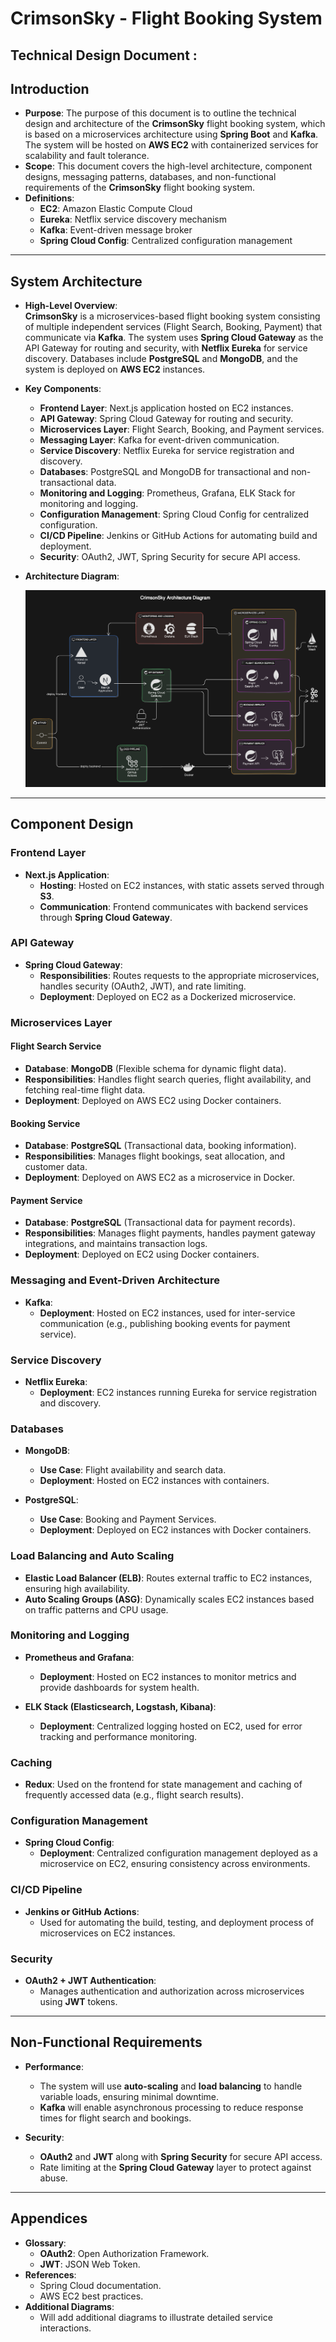 # CrimsonSky - Flight Booking System
## Technical Design Document :

## **Introduction**
- **Purpose**:
The purpose of this document is to outline the technical design and architecture of the **CrimsonSky** flight booking system, which is based on a microservices architecture using **Spring Boot** and **Kafka**. The system will be hosted on **AWS EC2** with containerized services for scalability and fault tolerance.
- **Scope**:
This document covers the high-level architecture, component designs, messaging patterns, databases, and non-functional requirements of the **CrimsonSky** flight booking system.
- **Definitions**:
    - **EC2**: Amazon Elastic Compute Cloud
    - **Eureka**: Netflix service discovery mechanism
    - **Kafka**: Event-driven message broker
    - **Spring Cloud Config**: Centralized configuration management
---

## **System Architecture**
- **High-Level Overview**:<br>
  **CrimsonSky** is a microservices-based flight booking system consisting of multiple independent services (Flight Search, Booking, Payment) that communicate via **Kafka**. The system uses **Spring Cloud Gateway** as the API Gateway for routing and security, with **Netflix Eureka** for service discovery. Databases include **PostgreSQL** and **MongoDB**, and the system is deployed on **AWS EC2** instances.


- **Key Components**:
    - **Frontend Layer**: Next.js application hosted on EC2 instances.
    - **API Gateway**: Spring Cloud Gateway for routing and security.
    - **Microservices Layer**: Flight Search, Booking, and Payment services.
    - **Messaging Layer**: Kafka for event-driven communication.
    - **Service Discovery**: Netflix Eureka for service registration and discovery.
    - **Databases**: PostgreSQL and MongoDB for transactional and non-transactional data.
    - **Monitoring and Logging**: Prometheus, Grafana, ELK Stack for monitoring and logging.
    - **Configuration Management**: Spring Cloud Config for centralized configuration.
    - **CI/CD Pipeline**: Jenkins or GitHub Actions for automating build and deployment.
    - **Security**: OAuth2, JWT, Spring Security for secure API access.

- **Architecture Diagram**:

  ![CrimsonSky Architecture Diagram](./high-level-diagram.png)
---

## **Component Design**

### **Frontend Layer**
- **Next.js Application**: 
    - **Hosting**: Hosted on EC2 instances, with static assets served through **S3**.
    - **Communication**: Frontend communicates with backend services through **Spring Cloud Gateway**.
  
### **API Gateway**
- **Spring Cloud Gateway**: 
    - **Responsibilities**: Routes requests to the appropriate microservices, handles security (OAuth2, JWT), and rate limiting.
    - **Deployment**: Deployed on EC2 as a Dockerized microservice.
  
### **Microservices Layer**

#### **Flight Search Service**
- **Database**: **MongoDB** (Flexible schema for dynamic flight data).
- **Responsibilities**: Handles flight search queries, flight availability, and fetching real-time flight data.
- **Deployment**: Deployed on AWS EC2 using Docker containers.

#### **Booking Service**
- **Database**: **PostgreSQL** (Transactional data, booking information).
- **Responsibilities**: Manages flight bookings, seat allocation, and customer data.
- **Deployment**: Deployed on AWS EC2 as a microservice in Docker.

#### **Payment Service**
- **Database**: **PostgreSQL** (Transactional data for payment records).
- **Responsibilities**: Manages flight payments, handles payment gateway integrations, and maintains transaction logs.
- **Deployment**: Deployed on EC2 using Docker containers.

### **Messaging and Event-Driven Architecture**
- **Kafka**: 
    - **Deployment**: Hosted on EC2 instances, used for inter-service communication (e.g., publishing booking events for payment service).
  
### **Service Discovery**
- **Netflix Eureka**: 
    - **Deployment**: EC2 instances running Eureka for service registration and discovery.
  
### **Databases**

- **MongoDB**: 
    - **Use Case**: Flight availability and search data.
    - **Deployment**: Hosted on EC2 instances with containers.
  
- **PostgreSQL**: 
    - **Use Case**: Booking and Payment Services.
    - **Deployment**: Deployed on EC2 instances with Docker containers.
  
### **Load Balancing and Auto Scaling**
- **Elastic Load Balancer (ELB)**: Routes external traffic to EC2 instances, ensuring high availability.
- **Auto Scaling Groups (ASG)**: Dynamically scales EC2 instances based on traffic patterns and CPU usage.

### **Monitoring and Logging**

- **Prometheus and Grafana**: 
    - **Deployment**: Hosted on EC2 instances to monitor metrics and provide dashboards for system health.
  
- **ELK Stack (Elasticsearch, Logstash, Kibana)**: 
    - **Deployment**: Centralized logging hosted on EC2, used for error tracking and performance monitoring.
  
### **Caching**
- **Redux**: Used on the frontend for state management and caching of frequently accessed data (e.g., flight search results).

### **Configuration Management**
- **Spring Cloud Config**: 
    - **Deployment**: Centralized configuration management deployed as a microservice on EC2, ensuring consistency across environments.
  
### **CI/CD Pipeline**
- **Jenkins or GitHub Actions**: 
    - Used for automating the build, testing, and deployment process of microservices on EC2 instances.
  
### **Security**
- **OAuth2 + JWT Authentication**: 
    - Manages authentication and authorization across microservices using **JWT** tokens.

---
## **Non-Functional Requirements**

- **Performance**: 
    - The system will use **auto-scaling** and **load balancing** to handle variable loads, ensuring minimal downtime.
    - **Kafka** will enable asynchronous processing to reduce response times for flight search and bookings.

- **Security**:
    - **OAuth2** and **JWT** along with **Spring Security** for secure API access.
    - Rate limiting at the **Spring Cloud Gateway** layer to protect against abuse.
---
## **Appendices**
- **Glossary**: 
    - **OAuth2**: Open Authorization Framework.
    - **JWT**: JSON Web Token.
- **References**: 
    - Spring Cloud documentation.
    - AWS EC2 best practices.
- **Additional Diagrams**: 
    - Will add additional diagrams to illustrate detailed service interactions.